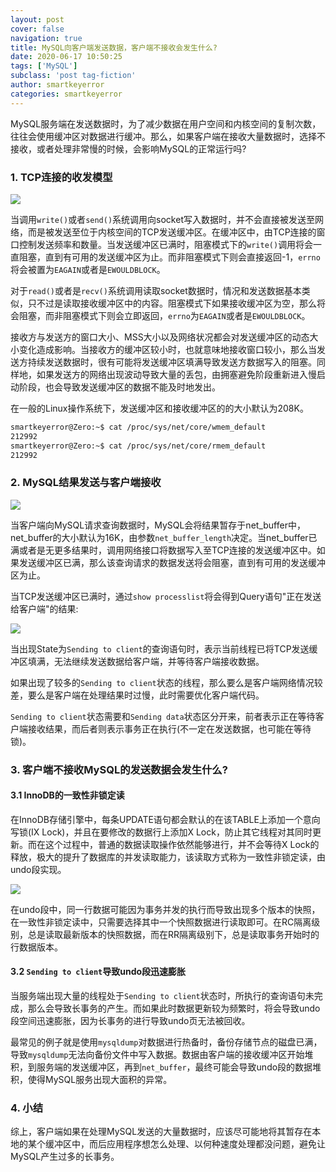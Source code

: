 ```yaml
---
layout: post
cover: false
navigation: true
title: MySQL向客户端发送数据，客户端不接收会发生什么?
date: 2020-06-17 10:50:25
tags: ['MySQL']
subclass: 'post tag-fiction'
author: smartkeyerror
categories: smartkeyerror
---
```


MySQL服务端在发送数据时，为了减少数据在用户空间和内核空间的复制次数，往往会使用缓冲区对数据进行缓冲。那么，如果客户端在接收大量数据时，选择不接收，或者处理非常慢的时候，会影响MySQL的正常运行吗?

<!---more--->

### 1. TCP连接的收发模型

![](https://smartkeyerror.oss-cn-shenzhen.aliyuncs.com/ZeroMind/MySQL/MySQL-Send-Buffer/TCP-buffer.png)

当调用`write()`或者`send()`系统调用向socket写入数据时，并不会直接被发送至网络，而是被发送至位于内核空间的TCP发送缓冲区。在缓冲区中，由TCP连接的窗口控制发送频率和数量。当发送缓冲区已满时，阻塞模式下的`write()`调用将会一直阻塞，直到有可用的发送缓冲区为止。而非阻塞模式下则会直接返回-1，`errno`将会被置为`EAGAIN`或者是`EWOULDBLOCK`。

对于`read()`或者是`recv()`系统调用读取socket数据时，情况和发送数据基本类似，只不过是读取接收缓冲区中的内容。阻塞模式下如果接收缓冲区为空，那么将会阻塞，而非阻塞模式下则会立即返回，`errno`为`EAGAIN`或者是`EWOULDBLOCK`。

接收方与发送方的窗口大小、MSS大小以及网络状况都会对发送缓冲区的动态大小变化造成影响。当接收方的缓冲区较小时，也就意味地接收窗口较小，那么当发送方持续发送数据时，很有可能将发送缓冲区填满导致发送方数据写入的阻塞。同样地，如果发送方的网络出现波动导致大量的丢包，由拥塞避免阶段重新进入慢启动阶段，也会导致发送缓冲区的数据不能及时地发出。

在一般的Linux操作系统下，发送缓冲区和接收缓冲区的的大小默认为208K。

```bash
smartkeyerror@Zero:~$ cat /proc/sys/net/core/wmem_default
212992
smartkeyerror@Zero:~$ cat /proc/sys/net/core/rmem_default
212992
```


### 2. MySQL结果发送与客户端接收

![](https://smartkeyerror.oss-cn-shenzhen.aliyuncs.com/ZeroMind/MySQL/MySQL-Send-Buffer/MySQL-Send.png)

当客户端向MySQL请求查询数据时，MySQL会将结果暂存于net_buffer中，net_buffer的大小默认为16K，由参数`net_buffer_length`决定。当net_buffer已满或者是无更多结果时，调用网络接口将数据写入至TCP连接的发送缓冲区中。如果发送缓冲区已满，那么该查询请求的数据发送将会阻塞，直到有可用的发送缓冲区为止。

当TCP发送缓冲区已满时，通过`show processlist`将会得到Query语句"正在发送给客户端"的结果:

![](https://smartkeyerror.oss-cn-shenzhen.aliyuncs.com/ZeroMind/MySQL/MySQL-Send-Buffer/Sending-To-Client.png)

当出现State为`Sending to client`的查询语句时，表示当前线程已将TCP发送缓冲区填满，无法继续发送数据给客户端，并等待客户端接收数据。

如果出现了较多的`Sending to client`状态的线程，那么要么是客户端网络情况较差，要么是客户端在处理结果时过慢，此时需要优化客户端代码。

`Sending to client`状态需要和`Sending data`状态区分开来，前者表示正在等待客户端接收结果，而后者则表示事务正在执行(不一定在发送数据，也可能在等待锁)。

### 3. 客户端不接收MySQL的发送数据会发生什么?

#### 3.1 InnoDB的一致性非锁定读

在InnoDB存储引擎中，每条UPDATE语句都会默认的在该TABLE上添加一个意向写锁(IX Lock)，并且在要修改的数据行上添加X Lock，防止其它线程对其同时更新。而在这个过程中，普通的数据读取操作依然能够进行，并不会等待X Lock的释放，极大的提升了数据库的并发读取能力，该读取方式称为一致性非锁定读，由undo段实现。

![](https://smartkeyerror.oss-cn-shenzhen.aliyuncs.com/ZeroMind/MySQL/MySQL-Send-Buffer/undo-read.png)

在undo段中，同一行数据可能因为事务并发的执行而导致出现多个版本的快照，在一致性非锁定读中，只需要选择其中一个快照数据进行读取即可。在RC隔离级别，总是读取最新版本的快照数据，而在RR隔离级别下，总是读取事务开始时的行数据版本。

#### 3.2 `Sending to client`导致undo段迅速膨胀

当服务端出现大量的线程处于`Sending to client`状态时，所执行的查询语句未完成，那么会导致长事务的产生。而如果此时数据更新较为频繁时，将会导致undo段空间迅速膨胀，因为长事务的进行导致undo页无法被回收。

最常见的例子就是使用`mysqldump`对数据进行热备时，备份存储节点的磁盘已满，导致`mysqldump`无法向备份文件中写入数据。数据由客户端的接收缓冲区开始堆积，到服务端的发送缓冲区，再到`net_buffer`，最终可能会导致undo段的数据堆积，使得MySQL服务出现大面积的异常。


### 4. 小结

综上，客户端如果在处理MySQL发送的大量数据时，应该尽可能地将其暂存在本地的某个缓冲区中，而后应用程序想怎么处理、以何种速度处理都没问题，避免让MySQL产生过多的长事务。
